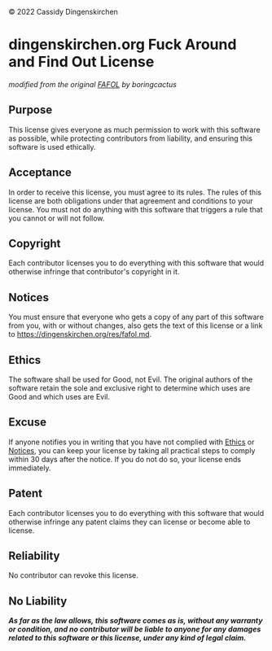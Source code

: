 © 2022 Cassidy Dingenskirchen

# dingenskirchen.org Fuck Around and Find Out License

*modified from the original [FAFOL](https://git.sr.ht/~boringcactus/fafol) by boringcactus*

## Purpose

This license gives everyone as much permission to work with this software as possible, while protecting contributors from liability, and ensuring this software is used ethically.

## Acceptance

In order to receive this license, you must agree to its rules.  The rules of this license are both obligations under that agreement and conditions to your license. You must not do anything with this software that triggers a rule that you cannot or will not follow. 

## Copyright

Each contributor licenses you to do everything with this software that would otherwise infringe that contributor's copyright in it.

## Notices

You must ensure that everyone who gets a copy of any part of this software from you, with or without changes, also gets the text of this license or a link to <https://dingenskirchen.org/res/fafol.md>.

## Ethics

The software shall be used for Good, not Evil. The original authors of the software retain the sole and exclusive right to determine which uses are Good and which uses are Evil. 

## Excuse

If anyone notifies you in writing that you have not complied with [Ethics](#ethics) or [Notices](#notices), you can keep your license by taking all practical steps to comply within 30 days after the notice.  If you do not do so, your license ends immediately.

## Patent

Each contributor licenses you to do everything with this software that would otherwise infringe any patent claims they can license or become able to license.

## Reliability

No contributor can revoke this license.

## No Liability

***As far as the law allows, this software comes as is, without any warranty or condition, and no contributor will be liable to anyone for any damages related to this software or this license, under any kind of legal claim.***
